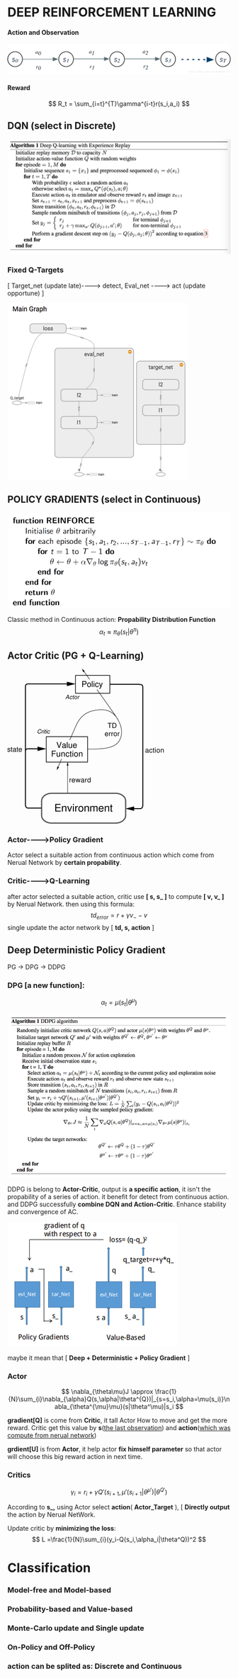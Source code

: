 # DEEP REINFORCEMENT LEARNING

#### Action and Observation

![A_S](IMG/A_S.jpeg)

#### Reward

$$
R_t = \sum_{i=t}^{T}\gamma^{i-t}r(s_i,a_i)
$$



## DQN (select in Discrete)

![DQN](IMG/DeepQL.png)

### Fixed Q-Targets 

[ Target_net (update late)----> detect, Eval_net ----> act (update opportune) ]

![NET](IMG/DQN_NET.png)



## POLICY GRADIENTS (select in Continuous)
![PG](IMG/PG.png)

Classic method in Continuous action: **Propability Distribution Function**
$$
\alpha_t \approx\pi_\theta(s_t|\theta^\pi) 
$$

## Actor Critic (PG + Q-Learning)

![ac](IMG/AC.png)

### Actor---->Policy Gradient 

Actor select a suitable action from continuous action which come from Nerual Network by **certain propability**.

### Critic---->Q-Learning

after actor selected a suitable action, critic use **[ s, s_ ]** to compute **[ v, v_ ]** by Nerual Network. then using this formula:
$$
td_{error}=r+ \gamma v_{-}-v
$$
single update the actor network by [ **td, s, action** ]
## Deep Deterministic Policy Gradient

PG -> DPG -> DDPG

### DPG [a new function]:

$$
\alpha_t = \mu(s_t|\theta^\mu)
$$



![DDPG](IMG/DDPG.png)

DDPG is belong to **Actor-Critic**, output is **a specific action**, it isn't the propability of a series of action. it benefit for detect from continuous action. and DDPG successfully **combine DQN and Action-Critic**. Enhance stability and convergence of AC. 

![DDPG_NET](IMG/DDPG_NET.png)

maybe it mean that [ **Deep + Deterministic + Policy Gradient** ]

### Actor

$$
\nabla_{\theta\mu}J \approx \frac{1}{N}\sum_{i}\nabla_{\alpha}Q(s,\alpha|\theta^{Q})|_{s=s_i,\alpha=\mu(s_i)}\nabla_{\theta^{\mu}\mu}(s|\theta^\mu)|s_i
$$

**gradient[Q]** is come from **Critic**, it tall Actor How to move and get the more reward. Critic get this value by **s**(<u>the last observation</u>) and **action**(<u>which was compute from nerual network</u>)

**grdient[U]** is from **Actor**, it help actor **fix himself parameter** so that actor will choose this big reward action in next time.

### Critics

$$
\gamma_i = r_i+\gamma Q'(s_{i+1}, \mu'(s_{i+1}|\theta^{\mu'})| \theta^{Q'})
$$

According to **s_,** using Actor select **action**( **Actor_Target** ), [ **Directly output** the action by Nerual NetWork.

Update critic by **minimizing the loss**: 
$$
L =\frac{1}{N}\sum_{i}(y_i-Q(s_i,\alpha_i|\theta^Q))^2
$$


# Classification

### Model-free  and Model-based

### Probability-based and Value-based

### Monte-Carlo update and Single update

### On-Policy and Off-Policy

### action can be splited as: Discrete and Continuous